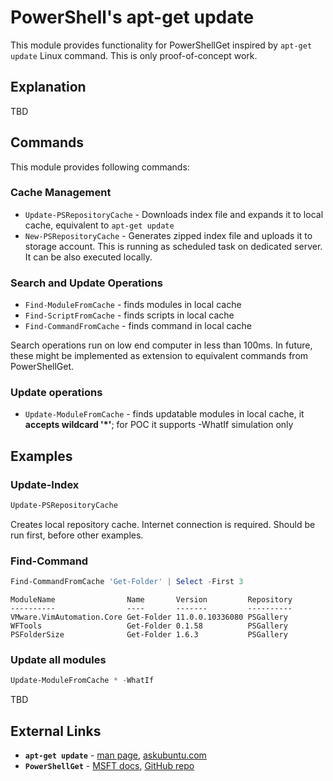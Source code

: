 # PowerShell's apt-get update

This module provides functionality for PowerShellGet inspired by `apt-get update` Linux command. This is only proof-of-concept work.

## Explanation

TBD

## Commands

This module provides following commands:

### Cache Management

- `Update-PSRepositoryCache` - Downloads index file and expands it to local cache, equivalent to `apt-get update`
- `New-PSRepositoryCache` - Generates zipped index file and uploads it to storage account. This is running as scheduled task on dedicated server. It can be also executed locally.

### Search and Update Operations

- `Find-ModuleFromCache`  - finds modules in local cache
- `Find-ScriptFromCache`  - finds scripts in local cache
- `Find-CommandFromCache` - finds command in local cache

Search operations run on low end computer in less than 100ms. In future, these might be implemented as extension to equivalent commands from PowerShellGet.

### Update operations

- `Update-ModuleFromCache` - finds updatable modules in local cache, it **accepts wildcard '*'**; for POC it supports -WhatIf simulation only

## Examples

### Update-Index

```PowerShell
Update-PSRepositoryCache
```

Creates local repository cache. Internet connection is required. Should be run first, before other examples.

### Find-Command

```PowerShell
Find-CommandFromCache 'Get-Folder' | Select -First 3
```

```
ModuleName                Name       Version         Repository
----------                ----       -------         ----------
VMware.VimAutomation.Core Get-Folder 11.0.0.10336080 PSGallery
WFTools                   Get-Folder 0.1.58          PSGallery
PSFolderSize              Get-Folder 1.6.3           PSGallery
```

### Update all modules

```PowerShell
Update-ModuleFromCache * -WhatIf
```

TBD

## External Links

- **`apt-get update`** - [man page](https://linux.die.net/man/8/apt-get), [askubuntu.com](https://askubuntu.com/questions/222348/what-does-sudo-apt-get-update-do)
- **`PowerShellGet`** - [MSFT docs](https://docs.microsoft.com/en-us/powershell/module/powershellget), [GitHub repo](https://github.com/PowerShell/PowerShellGet)
